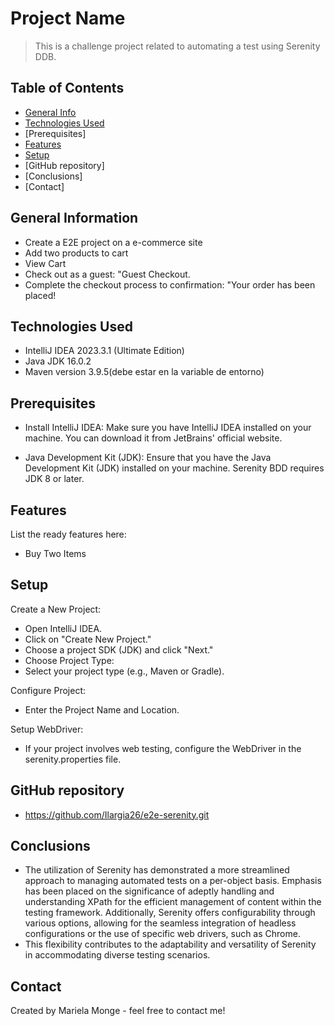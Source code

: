 # Project Name
> This is a challenge project related to automating a test using Serenity DDB.

## Table of Contents
* [General Info](#general-information)
* [Technologies Used](#technologies-used)
* [Prerequisites]
* [Features](#features)
* [Setup](#setup)
* [GitHub repository]
* [Conclusions]
* [Contact]

## General Information
- Create a E2E project on a e-commerce site 
- Add two products to cart
- View Cart
- Check out as a guest: "Guest Checkout.
- Complete the checkout process to confirmation: "Your order has been placed!

## Technologies Used
- IntelliJ IDEA 2023.3.1 (Ultimate Edition)
- Java JDK 16.0.2
- Maven version 3.9.5(debe estar en la variable de entorno)

## Prerequisites
- Install IntelliJ IDEA:
Make sure you have IntelliJ IDEA installed on your machine. You can download it from JetBrains' official website.

- Java Development Kit (JDK):
Ensure that you have the Java Development Kit (JDK) installed on your machine. Serenity BDD requires JDK 8 or later.

## Features
List the ready features here:
- Buy Two Items


## Setup
Create a New Project:

- Open IntelliJ IDEA.
- Click on "Create New Project."
- Choose a project SDK (JDK) and click "Next."
- Choose Project Type:
- Select your project type (e.g., Maven or Gradle).

Configure Project:

- Enter the Project Name and Location.

Setup WebDriver:

- If your project involves web testing, configure the WebDriver in the serenity.properties file.


## GitHub repository
- https://github.com/Ilargia26/e2e-serenity.git

## Conclusions
- The utilization of Serenity has demonstrated a more streamlined approach to managing automated tests on a per-object basis. 
Emphasis has been placed on the significance of adeptly handling and understanding XPath for the efficient management of content within the testing framework. 
Additionally, Serenity offers configurability through various options, allowing for the seamless integration of headless configurations or the use of specific web drivers, such as Chrome. 
- This flexibility contributes to the adaptability and versatility of Serenity in accommodating diverse testing scenarios.


## Contact
Created by Mariela Monge - feel free to contact me!



